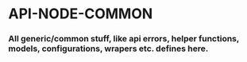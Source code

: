# API-NODE-COMMON

### All generic/common stuff, like api errors, helper functions, models, configurations, wrapers etc. defines here.
